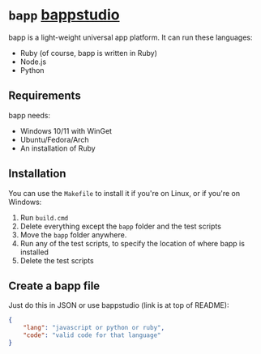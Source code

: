 # `bapp` [bappstudio](http://bappstudio.surge.sh)

bapp is a light-weight universal app platform. It can run these languages:

- Ruby (of course, bapp is written in Ruby)
- Node.js
- Python

## Requirements

bapp needs:

- Windows 10/11 with WinGet
- Ubuntu/Fedora/Arch
- An installation of Ruby

## Installation

You can use the `Makefile` to install it if you're on Linux, or if you're on Windows:

1. Run `build.cmd`
2. Delete everything except the `bapp` folder and the test scripts
3. Move the `bapp` folder anywhere.
4. Run any of the test scripts, to specify the location of where bapp is installed
5. Delete the test scripts

## Create a bapp file

Just do this in JSON or use bappstudio (link is at top of README):

```json
{
    "lang": "javascript or python or ruby",
    "code": "valid code for that language"
}
```